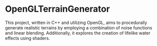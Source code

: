 # OpenGLTerrainGenerator

This project, written in C++ and utilizing OpenGL, aims to procedurally generate realistic terrains by employing a combination of noise functions and linear blending.
Additionally, it explores the creation of lifelike water effects using shaders.
